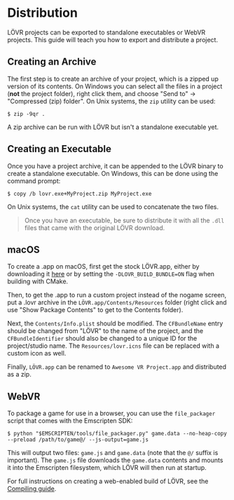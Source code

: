 Distribution
===

LÖVR projects can be exported to standalone executables or WebVR projects.  This guide will teach you
how to export and distribute a project.

Creating an Archive
---

The first step is to create an archive of your project, which is a zipped up version of its
contents.  On Windows you can select all the files in a project (**not** the project folder), right
click them, and choose "Send to" -> "Compressed (zip) folder".  On Unix systems, the `zip` utility
can be used:

```
$ zip -9qr .
```

A zip archive can be run with LÖVR but isn't a standalone executable yet.

Creating an Executable
---

Once you have a project archive, it can be appended to the LÖVR binary to create a standalone
executable.  On Windows, this can be done using the command prompt:

```
$ copy /b lovr.exe+MyProject.zip MyProject.exe
```

On Unix systems, the `cat` utility can be used to concatenate the two files.

> Once you have an executable, be sure to distribute it with all the `.dll` files that came with the
original LÖVR download.

macOS
---

To create a .app on macOS, first get the stock LÖVR.app, either by downloading it
[here](https://lovr.org/download/mac) or by setting the `-DLOVR_BUILD_BUNDLE=ON` flag when building
with CMake.

Then, to get the .app to run a custom project instead of the nogame screen, put a .lovr archive in
the `LÖVR.app/Contents/Resources` folder (right click and use "Show Package Contents" to get to the
Contents folder).

Next, the `Contents/Info.plist` should be modified.  The `CFBundleName` entry should be changed from
"LÖVR" to the name of the project, and the `CFBundleIdentifier` should also be changed to a unique
ID for the project/studio name.  The `Resources/lovr.icns` file can be replaced with a custom icon
as well.

Finally, `LÖVR.app` can be renamed to `Awesome VR Project.app` and distributed as a zip.

WebVR
---

To package a game for use in a browser, you can use the `file_packager` script that comes with the
Emscripten SDK:

```
$ python "$EMSCRIPTEN/tools/file_packager.py" game.data --no-heap-copy --preload /path/to/game@/ --js-output=game.js
```

This will output two files: `game.js` and `game.data` (note that the `@/` suffix is important).  The
`game.js` file downloads the `game.data` contents and mounts it into the Emscripten filesystem,
which LÖVR will then run at startup.

For full instructions on creating a web-enabled build of LÖVR, see the [Compiling guide](Compiling#webxr).
